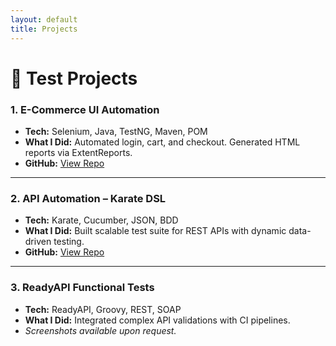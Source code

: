 ```yaml
---
layout: default
title: Projects
---
```


# 🧪 Test Projects

### 1. **E-Commerce UI Automation**
- **Tech:** Selenium, Java, TestNG, Maven, POM
- **What I Did:** Automated login, cart, and checkout. Generated HTML reports via ExtentReports.
- **GitHub:** [View Repo](https://github.com/yourname/ecommerce-ui-tests)

---

### 2. **API Automation – Karate DSL**
- **Tech:** Karate, Cucumber, JSON, BDD
- **What I Did:** Built scalable test suite for REST APIs with dynamic data-driven testing.
- **GitHub:** [View Repo](https://github.com/yourname/karate-api-tests)

---

### 3. **ReadyAPI Functional Tests**
- **Tech:** ReadyAPI, Groovy, REST, SOAP
- **What I Did:** Integrated complex API validations with CI pipelines.
- *Screenshots available upon request.*
